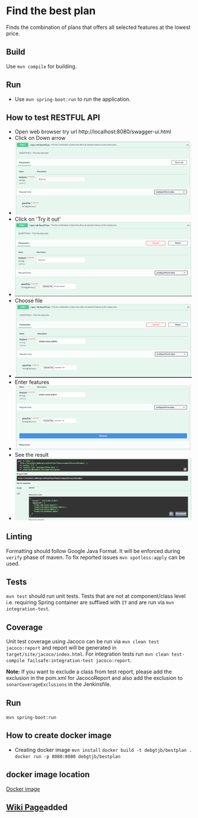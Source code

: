 
# Find the best plan

Finds the combination of plans that offers all selected features at the lowest price.

## Build

Use `mvn compile` for building.

## Run
* Use `mvn spring-boot:run` to run the application.


## How to test RESTFUL API
* Open web browser try url http://localhost:8080/swagger-ui.html
* Click on Down arrow
* ![Alt text](doc/FirstScreen.png "Click on Down arrow")
* Click on 'Try it out'
* ![Try it out](doc/SecondScreen.png "Click on Try it out")
* Choose file
* ![Choose file](doc/ThirdScreen.png "Choose file")
* Enter features
* ![Enter features](doc/FourthScreen.png "Enter feature")
* See the result
* ![See the result](doc/FifthScreen.png "See the result")

## Linting

Formatting should follow Google Java Format. It will be enforced during `verify` phase of maven. To
fix reported issues `mvn spotless:apply` can be used.

## Tests

`mvn test` should run unit tests. Tests that are not at component/class level i.e. requiring Spring
container are suffixed with `IT` and are run via `mvn integration-test`.

## Coverage

Unit test coverage using Jacoco can be run via `mvn clean test jacoco:report` and report will be
generated in `target/site/jacoco/index.html`. For integration tests
run `mvn clean test-compile failsafe:integration-test jacoco:report`.

**Note:** If you want to exclude a class from test report, please add the exclusion in the pom.xml
for JacocoReport and also add the exclusion to `sonarCoverageExclusions` in the Jenkinsfile.

## Run
`mvn spring-boot:run`

## How to create docker image
* Creating docker image
`mvn install`
`docker build -t debgtjb/bestplan .`
`docker run -p 8080:8080 debgtjb/bestplan`

## docker image location
[Docker image](https://hub.docker.com/r/debgtjb/bestplan 'best plan')

## [Wiki Page](https://github.com/debmalya/odysses/wiki "Wiki Page")added
